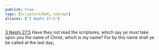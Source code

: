 ```yaml
---
publish: true
tags: [Scripture/BoM, noGraph]
aliases: ["3 Nephi 27:5"]
---
```

[3 Nephi 27:5](https://churchofjesuschrist.org/study/scriptures/bofm/3-ne/27?lang=eng&id=p5#p5) Have they not read the scriptures, which say ye must take upon you the name of Christ, which is my name? For by this name shall ye be called at the last day;
